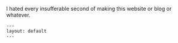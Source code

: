 I hated every insufferable second of making this website or blog or whatever.
```
---
layout: default
---
```
